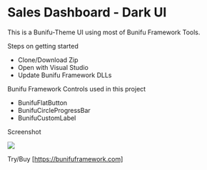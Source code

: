 # Sales Dashboard - Dark UI
This is a Bunifu-Theme UI using most of Bunifu Framework Tools.

Steps on getting started
* Clone/Download Zip
* Open with Visual Studio 
* Update Bunifu Framework DLLs

Bunifu Framework Controls used in this project

* BunifuFlatButton
* BunifuCircleProgressBar
* BunifuCustomLabel

Screenshot

![](https://github.com/bunifu-framework/Sales-Dashboard-Dark-UI/blob/master/sc6.PNG)

Try/Buy [https://bunifuframework.com]